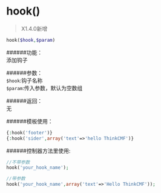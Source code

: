 # hook()

> X1.4.0新增

```php
hook($hook,$param)
```
######功能：  
添加钩子

######参数：  
`$hook`:钩子名称  
`$param`:传入参数，默认为空数组

######返回：  
无

######模板使用：
```php
{:hook('footer')}
{:hook('sider',array('text'=>'hello ThinkCMF')}
```

######控制器方法里使用:
```php
//不带参数
hook('your_hook_name');

//带参数
hook('your_hook_name',array('text'=>'Hello ThinkCMF'));

```
